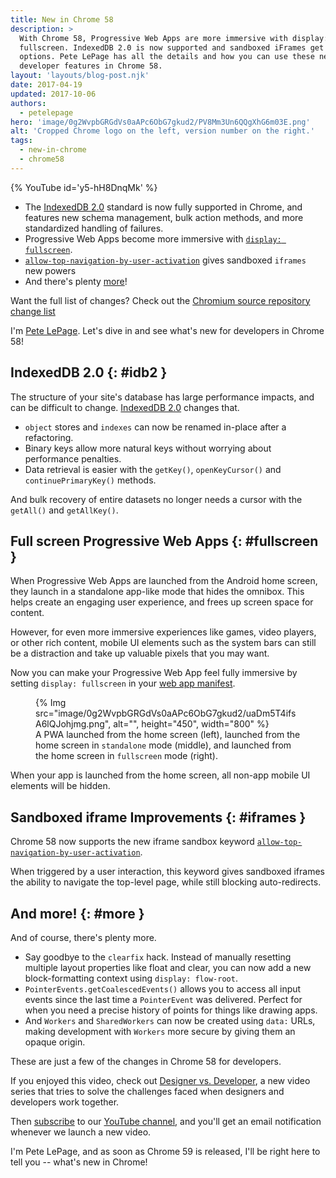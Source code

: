 ```yaml
---
title: New in Chrome 58
description: >
  With Chrome 58, Progressive Web Apps are more immersive with display:
  fullscreen. IndexedDB 2.0 is now supported and sandboxed iFrames get more
  options. Pete LePage has all the details and how you can use these new
  developer features in Chrome 58.
layout: 'layouts/blog-post.njk'
date: 2017-04-19
updated: 2017-10-06
authors:
  - petelepage
hero: 'image/0g2WvpbGRGdVs0aAPc6ObG7gkud2/PV8Mm3Un6QQgXhG6m03E.png'
alt: 'Cropped Chrome logo on the left, version number on the right.'
tags:
  - new-in-chrome
  - chrome58
---
```


{% YouTube id='y5-hH8DnqMk' %}

- The [IndexedDB 2.0](#idb2) standard is now fully supported in Chrome, and
  features new schema management, bulk action methods, and more
  standardized handling of failures.
- Progressive Web Apps become more immersive with
  [`display: fullscreen`](#fullscreen).
- [`allow-top-navigation-by-user-activation`](#iframes) gives sandboxed
  `iframes` new powers
- And there's plenty [more](#more)!

Want the full list of changes? Check out the
[Chromium source repository change list](https://chromium.googlesource.com/chromium/src/+log/57.0.2987.98..58.0.3029.81?pretty=fuller&n=10000)

I'm [Pete LePage](https://petelepage.com/). Let's dive in and see what's new for developers in Chrome 58!

## IndexedDB 2.0 {: #idb2 }

The structure of your site's database has large performance impacts, and can
be difficult to change.
[IndexedDB 2.0](https://hacks.mozilla.org/2016/10/whats-new-in-indexeddb-2-0/)
changes that.

- `object` stores and `indexes` can now be renamed in-place after a
  refactoring.
- Binary keys allow more natural keys without worrying about performance
  penalties.
- Data retrieval is easier with the `getKey()`, `openKeyCursor()` and
  `continuePrimaryKey()` methods.

And bulk recovery of entire datasets no longer needs a cursor with the
`getAll()` and `getAllKey()`.

## Full screen Progressive Web Apps {: #fullscreen }

When Progressive Web Apps are launched from the Android home screen, they
launch in a standalone app-like mode that hides the omnibox. This helps
create an engaging user experience, and frees up screen space for content.

However, for even more immersive experiences like games, video players,
or other rich content, mobile UI elements such as the system bars can
still be a distraction and take up valuable pixels that you may want.

Now you can make your Progressive Web App feel fully immersive by setting
`display: fullscreen` in your
[web app manifest](https://developers.google.com/web/fundamentals/web-app-manifest).

<figure>
  {% Img src="image/0g2WvpbGRGdVs0aAPc6ObG7gkud2/uaDm5T4ifsA6lQJohjmg.png", alt="", height="450", width="800" %}
  <figcaption>
    A PWA launched from the home screen (left), launched from the home screen
    in <code>standalone</code> mode (middle), and launched from the home screen in
    <code>fullscreen</code> mode (right).
  </figcaption>
</figure>

When your app is launched from the home screen, all non-app mobile UI
elements will be hidden.

## Sandboxed iframe Improvements {: #iframes }

Chrome 58 now supports the new iframe sandbox keyword
[`allow-top-navigation-by-user-activation`](https://html.spec.whatwg.org/multipage/browsers.html#attr-iframe-sandbox-allow-top-navigation-by-user-activation).

When triggered by a user interaction, this keyword gives sandboxed iframes the
ability to navigate the top-level page, while still blocking auto-redirects.

## And more! {: #more }

And of course, there's plenty more.

- Say goodbye to the `clearfix` hack. Instead of manually resetting
  multiple layout properties like float and clear, you can now add a new
  block-formatting context using `display: flow-root`.
- `PointerEvents.getCoalescedEvents()` allows you to access all input events
  since the last time a `PointerEvent` was delivered. Perfect for when you
  need a precise history of points for things like drawing apps.
- And `Workers` and `SharedWorkers` can now be created using `data:` URLs,
  making development with `Workers` more secure by giving them an opaque origin.

These are just a few of the changes in Chrome 58 for developers.

If you enjoyed this video, check out
[Designer vs. Developer](https://www.youtube.com/playlist?list=PLNYkxOF6rcIC60856GnLEV5GQXMxc9ByJ),
a new video series that tries to solve the challenges faced when designers
and developers work together.

Then [subscribe](https://goo.gl/6FP1a5) to our
[YouTube channel](https://www.youtube.com/user/ChromeDevelopers/), and
you'll get an email notification whenever we launch a new video.

I'm Pete LePage, and as soon as Chrome 59 is released, I'll be right
here to tell you -- what's new in Chrome!
